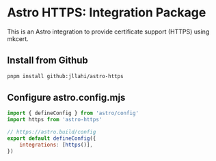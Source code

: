 # Astro HTTPS: Integration Package

This is an Astro integration to provide certificate support (HTTPS) using mkcert.

## Install from Github

```sh
pnpm install github:jllahi/astro-https
```

## Configure astro.config.mjs

```js
import { defineConfig } from 'astro/config'
import https from 'astro-https'

// https://astro.build/config
export default defineConfig({
	integrations: [https()],
})
```
